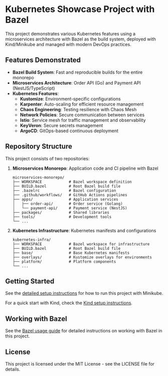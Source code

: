 
# Kubernetes Showcase Project with Bazel

This project demonstrates various Kubernetes features using a microservices architecture with Bazel as the build system, deployed with Kind/Minikube and managed with modern DevOps practices.

## Features Demonstrated

- **Bazel Build System**: Fast and reproducible builds for the entire monorepo
- **Microservices Architecture**: Order API (Go) and Payment API (NestJS/TypeScript)
- **Kubernetes Features**:
  - **Kustomize**: Environment-specific configurations
  - **Karpenter**: Auto-scaling for efficient resource management
  - **Chaos Engineering**: Testing resilience with Chaos Mesh
  - **Network Policies**: Secure communication between services
  - **Istio**: Service mesh for traffic management and observability
  - **KeyVeron**: Secure secrets management
  - **ArgoCD**: GitOps-based continuous deployment

## Repository Structure

This project consists of two repositories:

1. **Microservices Monorepo**: Application code and CI pipeline with Bazel
   ```
   microservices-monorepo/
   ├── WORKSPACE            # Bazel workspace definition
   ├── BUILD.bazel          # Root Bazel build file
   ├── .bazelrc             # Bazel configuration
   ├── .github/workflows/   # GitHub Actions pipelines
   ├── apps/                # Application services
   │   ├── order-api/       # Order service (Golang)
   │   └── payment-api/     # Payment service (NestJS)
   ├── packages/            # Shared libraries
   ├── tools/               # Development tools
   └── ...
   ```

2. **Kubernetes Infrastructure**: Kubernetes manifests and configurations
   ```
   kubernetes-infra/
   ├── WORKSPACE            # Bazel workspace for infrastructure
   ├── BUILD.bazel          # Root Bazel build file
   ├── base/                # Base Kubernetes manifests
   ├── overlays/            # Kustomize overlays for environments
   ├── platform/            # Platform components
   └── ...
   ```

## Getting Started

See the [detailed setup instructions](docs/minikube-bazel-instructions.md) for how to run this project with Minikube.

For a quick start with Kind, check the [Kind setup instructions](docs/kind-setup.md).

## Working with Bazel

See the [Bazel usage guide](docs/bazel-usage.md) for detailed instructions on working with Bazel in this project.

## License

This project is licensed under the MIT License - see the LICENSE file for details.
